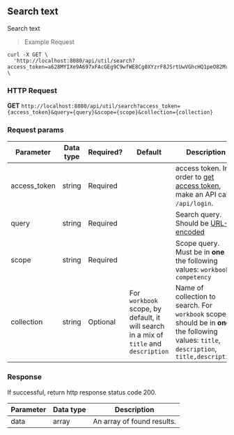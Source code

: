 ## Search text
Search text

> Example Request

```shell
curl -X GET \
  'http://localhost:8080/api/util/search?access_token=a628MYIXe9A697xFAcGEg9C9wfWE8Cg0XYzrF8JSrtUwVGhcHQ1peO82MrAPUziH&query=proj&scope=workbook&collection=description' \
```

### HTTP Request
**GET** `http://localhost:8080/api/util/search?access_token={access_token}&query={query}&scope={scope}&collection={collection}`


### Request params

| Parameter       | Data type | Required? | Default | Description |
| --------------- | --------- | --------- | ------- | ----------- |
|access_token | string | Required | | access token. In order to [get access token](http://dev01.cc.cloud:49173/public/client_api_docs/#get-an-access-token), make an API call `/api/login`.|
|query | string | Required | | Search query. Should be [URL-encoded](https://developer.mozilla.org/en-US/docs/Web/JavaScript/Reference/Global_Objects/encodeURI)| 
|scope | string | Required | | Scope query. Must be in **one** the following values: `workbook`, `competency`| 
|collection| string | Optional | For `workbook` scope, by default, it will search in a mix of `title` and `description` | Name of collection to search. For `workbook` scope, it should be in **one** the following values: `title`, `description`, `title,description`| 

### Response
If successful, return http response status code 200.

| Parameter | Data type | Description |
| --------- | --------- | --------- |
| data | array | An array of found results.